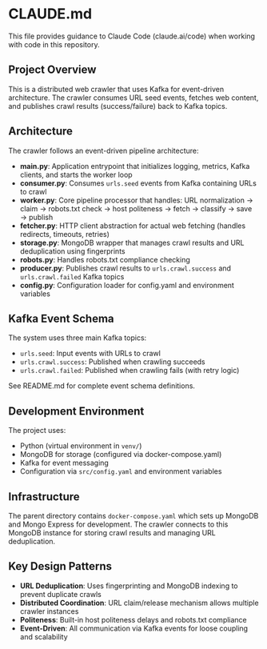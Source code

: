 # CLAUDE.md

This file provides guidance to Claude Code (claude.ai/code) when working with code in this repository.

## Project Overview

This is a distributed web crawler that uses Kafka for event-driven architecture. The crawler consumes URL seed events, fetches web content, and publishes crawl results (success/failure) back to Kafka topics.

## Architecture

The crawler follows an event-driven pipeline architecture:

- **main.py**: Application entrypoint that initializes logging, metrics, Kafka clients, and starts the worker loop
- **consumer.py**: Consumes `urls.seed` events from Kafka containing URLs to crawl
- **worker.py**: Core pipeline processor that handles: URL normalization → claim → robots.txt check → host politeness → fetch → classify → save → publish
- **fetcher.py**: HTTP client abstraction for actual web fetching (handles redirects, timeouts, retries)
- **storage.py**: MongoDB wrapper that manages crawl results and URL deduplication using fingerprints
- **robots.py**: Handles robots.txt compliance checking
- **producer.py**: Publishes crawl results to `urls.crawl.success` and `urls.crawl.failed` Kafka topics
- **config.py**: Configuration loader for config.yaml and environment variables

## Kafka Event Schema

The system uses three main Kafka topics:
- `urls.seed`: Input events with URLs to crawl
- `urls.crawl.success`: Published when crawling succeeds
- `urls.crawl.failed`: Published when crawling fails (with retry logic)

See README.md for complete event schema definitions.

## Development Environment

The project uses:
- Python (virtual environment in `venv/`)
- MongoDB for storage (configured via docker-compose.yaml)
- Kafka for event messaging
- Configuration via `src/config.yaml` and environment variables

## Infrastructure

The parent directory contains `docker-compose.yaml` which sets up MongoDB and Mongo Express for development. The crawler connects to this MongoDB instance for storing crawl results and managing URL deduplication.

## Key Design Patterns
- **URL Deduplication**: Uses fingerprinting and MongoDB indexing to prevent duplicate crawls
- **Distributed Coordination**: URL claim/release mechanism allows multiple crawler instances
- **Politeness**: Built-in host politeness delays and robots.txt compliance
- **Event-Driven**: All communication via Kafka events for loose coupling and scalability